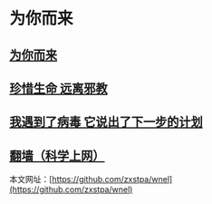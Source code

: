 # 为你而来
## [**为你而来**](https://github.com/zxstpa/wnel/blob/master/wnel.md)
## [**珍惜生命 远离邪教**](https://github.com/zxstpa/wnel/blob/master/zxsmylxj.md)
## [**我遇到了病毒 它说出了下一步的计划**](https://github.com/zxstpa/wnel/blob/master/bdjh.md)
## [**翻墙（科学上网）**](https://github.com/zxstpa/wnel/blob/master/kxsw.md)

本文网址：[https://github.com/zxstpa/wnel](https://github.com/zxstpa/wnel)

